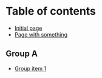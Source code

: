 # Table of contents

* [Initial page](README.md)
* [Page with something](dfvsdfvsdfvsdfv.md)

## Group A

* [Group item 1](group-a/group-item-1.md)


